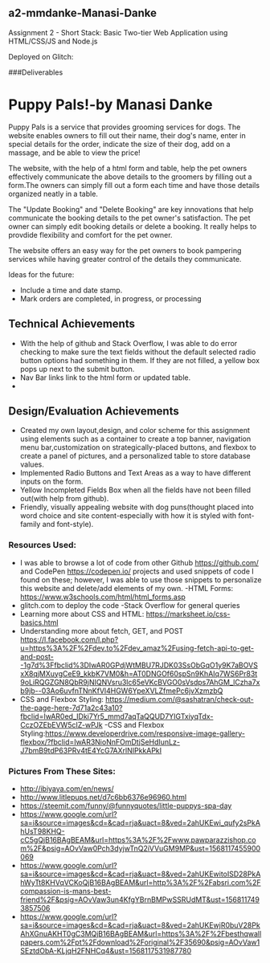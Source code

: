 ## a2-mmdanke-Manasi-Danke

Assignment 2 - Short Stack: Basic Two-tier Web Application using HTML/CSS/JS and Node.js  

Deployed on Glitch:


###Deliverables

# Puppy Pals!-by Manasi Danke
Puppy Pals is a service that provides grooming services for dogs. The website enables owners to fill out their name, their dog's name, enter in special details for the order, indicate the size of their dog, add on a massage, and be able to view the price!

The website, with the help of a html form and table, help the pet owners effectively communicate the above details to the groomers by filling out a form.The owners can simply fill out a form each time and have those details organized neatly in a table.

The "Update Booking" and "Delete Booking" are key innovations that help communicate the booking details to the pet owner's satisfaction. The pet owner can simply edit booking details or delete a booking. It really helps to provdide flexibility and comfort for the pet owner.

The website offers an easy way for the pet owners to book pampering services while having greater control of the details they communicate.

Ideas for the future: 
- Include a time and date stamp.
- Mark orders are completed, in progress, or processing

## Technical Achievements
- With the help of github and Stack Overflow, I was able to do error checking to make sure the text fields without the default selected radio button options had something in them. If they are not filled, a yellow box pops up next to the submit button.
- Nav Bar links link to the html form or updated table.
-

## Design/Evaluation Achievements
- Created my own layout,design, and color scheme for this assignment using elements such as a container to create a top banner, navigation menu bar,customization on strategically-placed buttons, and flexbox to create a panel of pictures, and a personalized table to store database values.
- Implemented Radio Buttons and Text Areas as a way to have different inputs on the form.
- Yellow Incompleted Fields Box when all the fields have not been filled out(with help from github).
- Friendly, visually appealing website with dog puns(thought placed into word choice and site content-especially with how it is styled with font-family and font-style).

### Resources Used:
- I was able to browse a lot of code from other Github https://github.com/ and CodePen https://codepen.io/ projects and used snippets of code I found on these; however, I was able to use those snippets to personalize this website and delete/add elements of my own.
-HTML Forms: https://www.w3schools.com/html/html_forms.asp
- glitch.com to deploy the code
-Stack Overflow for general queries
- Learning more about CSS and HTML: https://marksheet.io/css-basics.html
- Understanding more about fetch, GET, and POST https://l.facebook.com/l.php?u=https%3A%2F%2Fdev.to%2Fdev_amaz%2Fusing-fetch-api-to-get-and-post--1g7d%3Ffbclid%3DIwAR0GPdjWtMBU7RJDK03SsObGqO1y9K7aBOVSxX8qjMXuygCeE9_kkbK7VM0&h=AT0DNGOf60spSn9KhAIq7WS6Pr83t9oLiRQGZGN8QbR9jNIQNVsru3lc65eVKcBVGO0sVsdps7AhGM_lCzha7xb9jb--03Ao6uvfnTNnKfVl4HGW6YpeXVLZfmePc6jvXzmzbQ
- CSS and Flexbox Styling: https://medium.com/@sashatran/check-out-the-page-here-7d71a2c43a10?fbclid=IwAR0ed_IDki7Yr5_mmd7aqTaQQUD7YIGTxiyqTdx-CczOZEbEVW5cIZ-wPJk
-CSS and Flexbox Styling:https://www.developerdrive.com/responsive-image-gallery-flexbox/?fbclid=IwAR3NioNnFOmDtjSeHdIunLz-J7bmB9tdP63PRv4tE4YcG7AXrlNIPkkAPkI

### Pictures From These Sites:
- http://ibiyaya.com/en/news/
- http://www.litlepups.net/d7c6bb6376e96960.html
- https://steemit.com/funny/@funnyquotes/little-puppys-spa-day
- https://www.google.com/url?sa=i&source=images&cd=&cad=rja&uact=8&ved=2ahUKEwi_qufy2sPkAhUsT98KHQ-cC5gQjB16BAgBEAM&url=https%3A%2F%2Fwww.pawparazzishop.com%2F&psig=AOvVaw0Pch3dyjwTnQ2iVVuGM9MP&ust=1568117455900069
- https://www.google.com/url?sa=i&source=images&cd=&cad=rja&uact=8&ved=2ahUKEwitoISD28PkAhWyTt8KHVqVCKoQjB16BAgBEAM&url=http%3A%2F%2Fabsri.com%2Fcompassion-is-mans-best-friend%2F&psig=AOvVaw3un4KfgYBrnBMPwSSRUdMT&ust=1568117493857506
- https://www.google.com/url?sa=i&source=images&cd=&cad=rja&uact=8&ved=2ahUKEwjR0buV28PkAhXGnuAKHT0gC3MQjB16BAgBEAM&url=https%3A%2F%2Fbesthqwallpapers.com%2Fpt%2Fdownload%2Foriginal%2F35690&psig=AOvVaw1SEztdObA-KLjqH2FNHCq4&ust=1568117531987780



